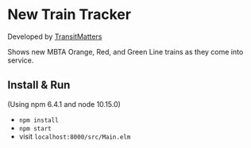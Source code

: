 # New Train Tracker

Developed by [TransitMatters](transitmatters.org)

Shows new MBTA Orange, Red, and Green Line trains as they come into service.

## Install & Run

(Using npm 6.4.1 and node 10.15.0)

- `npm install`
- `npm start`
- visit `localhost:8000/src/Main.elm`
